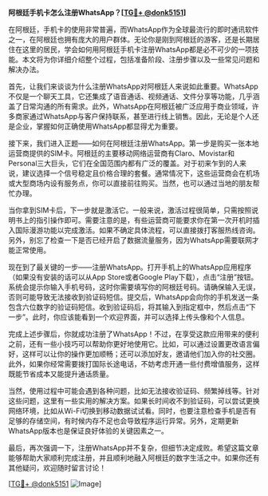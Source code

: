 **阿根廷手机卡怎么注册WhatsApp？[[TG💪+ @donk5151](https://t.me/s/donk5151)]**

在阿根廷，手机卡的使用非常普遍，而WhatsApp作为全球最流行的即时通讯软件之一，在阿根廷也拥有庞大的用户群体。无论你是刚到阿根廷的游客，还是长期居住在这里的居民，学会如何用阿根廷手机卡注册WhatsApp都是必不可少的一项技能。本文将为你详细介绍整个过程，包括准备阶段、注册步骤以及一些常见问题和解决办法。

首先，让我们来谈谈为什么注册WhatsApp对阿根廷人来说如此重要。WhatsApp不仅是一个聊天工具，它还集成了语音通话、视频通话、文件分享等功能，几乎涵盖了日常沟通的所有需求。此外，WhatsApp在阿根廷被广泛应用于商业领域，许多商家通过WhatsApp与客户保持联系，甚至进行线上销售。因此，无论是个人还是企业，掌握如何正确使用WhatsApp都显得尤为重要。

接下来，我们进入正题——如何在阿根廷注册WhatsApp。第一步是购买一张本地运营商提供的SIM卡。阿根廷的主要移动网络运营商有Claro、Movistar和Personal三大巨头，它们在全国范围内都有广泛的覆盖。对于初来乍到的人来说，建议选择一个信号稳定且价格合理的套餐。通常情况下，这些运营商会在机场或大型商场内设有服务点，你可以直接前往购买。当然，也可以通过当地的朋友帮忙办理。

当你拿到SIM卡后，下一步就是激活它。一般来说，激活过程很简单，只需按照说明书上的指引操作即可。需要注意的是，有些运营商可能要求你在第一次开机时插入国际漫游功能以完成激活。如果不确定具体流程，可以直接拨打客服热线咨询。另外，别忘了检查一下是否已经开启了数据流量服务，因为WhatsApp需要联网才能正常使用。

现在到了最关键的一步——注册WhatsApp。打开手机上的WhatsApp应用程序（如果没有安装的话可以从App Store或者Google Play下载），点击“注册”按钮。系统会提示你输入手机号码，这时你需要填写你的阿根廷号码。请确保输入无误，否则可能导致无法接收到验证码短信。提交后，WhatsApp会向你的手机发送一条包含六位数字的验证码短信。收到验证码后，将其输入到指定框中，然后点击“下一步”。此时，你应该能看到一个欢迎界面，并可以选择上传头像和个人信息。

完成上述步骤后，你就成功注册了WhatsApp！不过，在享受这款应用带来的便利之前，还有一些小技巧可以帮助你更好地使用它。比如，可以通过设置更改语言偏好，这样可以让你的操作更加顺畅；还可以添加好友，邀请他们加入你的社交圈。此外，如果你经常需要拨打国际长途电话，不妨考虑开通一些付费增值服务，这样既能节省成本又能提升通话质量。

当然，使用过程中可能会遇到各种问题，比如无法接收验证码、频繁掉线等。针对这些问题，这里有一些实用的解决方案。如果长时间收不到验证码，可以尝试更换网络环境，比如从Wi-Fi切换到移动数据试试看。同时，也要注意检查手机是否有足够的存储空间，有时候内存不足也会导致程序运行异常。另外，定期更新WhatsApp版本也是保证良好体验的关键因素之一。

最后，再次强调一下，注册WhatsApp并不复杂，但细节决定成败。希望这篇文章能够帮助大家顺利完成注册，并且顺利地融入阿根廷的数字生活之中。如果你还有其他疑问，欢迎随时留言讨论！

[[TG💪+ @donk5151](https://t.me/s/donk5151) ![Image](https://i.postimg.cc/rwNCRYN7/Snipaste-2025-04-30-17-27-05.png)]